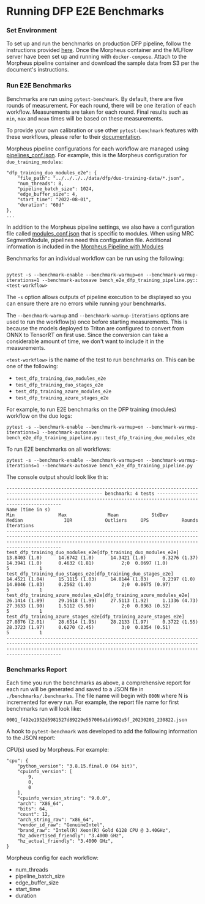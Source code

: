 <!--
# Copyright (c) 2021-2023, NVIDIA CORPORATION.
#
# Licensed under the Apache License, Version 2.0 (the "License");
# you may not use this file except in compliance with the License.
# You may obtain a copy of the License at
#
#     http://www.apache.org/licenses/LICENSE-2.0
#
# Unless required by applicable law or agreed to in writing, software
# distributed under the License is distributed on an "AS IS" BASIS,
# WITHOUT WARRANTIES OR CONDITIONS OF ANY KIND, either express or implied.
# See the License for the specific language governing permissions and
# limitations under the License.
-->

# Running DFP E2E Benchmarks

### Set Environment

To set up and run the benchmarks on production DFP pipeline, follow the instructions provided [here](../../README.md). Once the Morpheus container and the MLFlow server have been set up and running with `docker-compose`. Attach to the Morpheus pipeline container and download the sample data from S3 per the document's instructions.


### Run E2E Benchmarks

Benchmarks are run using `pytest-benchmark`. By default, there are five rounds of measurement. For each round, there will be one iteration of each workflow. Measurements are taken for each round. Final results such as `min`, `max` and `mean` times will be based on these measurements.

To provide your own calibration or use other `pytest-benchmark` features with these workflows, please refer to their [documentation](https://pytest-benchmark.readthedocs.io/en/latest/).

Morpheus pipeline configurations for each workflow are managed using [pipelines_conf.json](./pipelines_conf.json). For example, this is the Morpheus configuration for  `duo_training_modules`:
```
"dfp_training_duo_modules_e2e": {
    "file_path": "../../../../data/dfp/duo-training-data/*.json",
    "num_threads": 8,
    "pipeline_batch_size": 1024,
    "edge_buffer_size": 4,
    "start_time": "2022-08-01",
    "duration": "60d"
},
...
```

In addition to the Morpheus pipeline settings, we also have a configuration file called [modules_conf.json](./modules_conf.json) that is specific to modules. When using MRC SegmentModule, pipelines need this configuration file. Additional information is included in the [Morpheus Pipeline with Modules](../../../../../docs/source/developer_guide/guides/6_digital_fingerprinting_reference.md#morpheus-pipeline-with-modules)

Benchmarks for an individual workflow can be run using the following:

```

pytest -s --benchmark-enable --benchmark-warmup=on --benchmark-warmup-iterations=1 --benchmark-autosave bench_e2e_dfp_training_pipeline.py::<test-workflow>
```
The `-s` option allows outputs of pipeline execution to be displayed so you can ensure there are no errors while running your benchmarks.

The `--benchmark-warmup` and `--benchmark-warmup-iterations` options are used to run the workflow(s) once before starting measurements. This is because the models deployed to Triton are configured to convert from ONNX to TensorRT on first use. Since the conversion can take a considerable amount of time, we don't want to include it in the measurements.

`<test-workflow>` is the name of the test to run benchmarks on. This can be one of the following:
- `test_dfp_training_duo_modules_e2e`
- `test_dfp_training_duo_stages_e2e`
- `test_dfp_training_azure_modules_e2e`
- `test_dfp_training_azure_stages_e2e`

For example, to run E2E benchmarks on the DFP training (modules) workflow on the duo logs:
```
pytest -s --benchmark-enable --benchmark-warmup=on --benchmark-warmup-iterations=1 --benchmark-autosave bench_e2e_dfp_training_pipeline.py::test_dfp_training_duo_modules_e2e
```

To run E2E benchmarks on all workflows:
```
pytest -s --benchmark-enable --benchmark-warmup=on --benchmark-warmup-iterations=1 --benchmark-autosave bench_e2e_dfp_training_pipeline.py
```

The console output should look like this:
```
--------------------------------------------------------------------------------------------------------- benchmark: 4 tests ---------------------------------------------------------------------------------------------------------
Name (time in s)                                                            Min                Max               Mean            StdDev             Median               IQR            Outliers     OPS            Rounds  Iterations
--------------------------------------------------------------------------------------------------------------------------------------------------------------------------------------------------------------------------------------
test_dfp_training_duo_modules_e2e[dfp_training_duo_modules_e2e]         13.8403 (1.0)      14.6742 (1.0)      14.3421 (1.0)      0.3276 (1.37)     14.3941 (1.0)      0.4632 (1.81)          2;0  0.0697 (1.0)           5           1
test_dfp_training_duo_stages_e2e[dfp_training_duo_stages_e2e]           14.4521 (1.04)     15.1115 (1.03)     14.8144 (1.03)     0.2397 (1.0)      14.8046 (1.03)     0.2562 (1.0)           2;0  0.0675 (0.97)          5           1
test_dfp_training_azure_modules_e2e[dfp_training_azure_modules_e2e]     26.1414 (1.89)     29.1618 (1.99)     27.5113 (1.92)     1.1336 (4.73)     27.3633 (1.90)     1.5112 (5.90)          2;0  0.0363 (0.52)          5           1
test_dfp_training_azure_stages_e2e[dfp_training_azure_stages_e2e]       27.8076 (2.01)     28.6514 (1.95)     28.2133 (1.97)     0.3722 (1.55)     28.3723 (1.97)     0.6270 (2.45)          3;0  0.0354 (0.51)          5           1
--------------------------------------------------------------------------------------------------------------------------------------------------------------------------------------------------------------------------------------

```

### Benchmarks Report

Each time you run the benchmarks as above, a comprehensive report for each run will be generated and saved to a JSON file in  `./benchmarks/.benchmarks`. The file name will begin
with `000N` where N is incremented for every run. For example, the report file name for first benchmarks run will look like:
```
0001_f492e1952d5981527d89229e557006a1db992e5f_20230201_230822.json
```

A hook to `pytest-benchmark` was developed to add the following information to the JSON report:

CPU(s) used by Morpheus. For example:
```
"cpu": {
    "python_version": "3.8.15.final.0 (64 bit)",
    "cpuinfo_version": [
        9,
        0,
        0
    ],
    "cpuinfo_version_string": "9.0.0",
    "arch": "X86_64",
    "bits": 64,
    "count": 12,
    "arch_string_raw": "x86_64",
    "vendor_id_raw": "GenuineIntel",
    "brand_raw": "Intel(R) Xeon(R) Gold 6128 CPU @ 3.40GHz",
    "hz_advertised_friendly": "3.4000 GHz",
    "hz_actual_friendly": "3.4000 GHz",
}
```

Morpheus config for each workflow:
- num_threads
- pipeline_batch_size
- edge_buffer_size
- start_time
- duration
